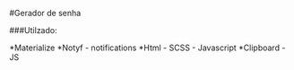 #Gerador de senha 

###Utilzado: 

*Materialize
*Notyf - notifications
*Html - SCSS - Javascript
*Clipboard - JS
